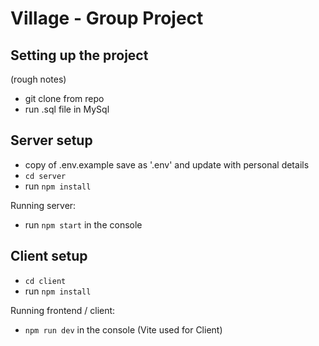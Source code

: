 # Village - Group Project

## Setting up the project
(rough notes)

- git clone from repo
- run .sql file in MySql


## Server setup
- copy of .env.example save as '.env' and update with personal details
- `cd server`
- run `npm install`

Running server:
- run `npm start` in the console


## Client setup
- `cd client`
- run `npm install`

Running frontend / client:
- `npm run dev` in the console (Vite used for Client)


